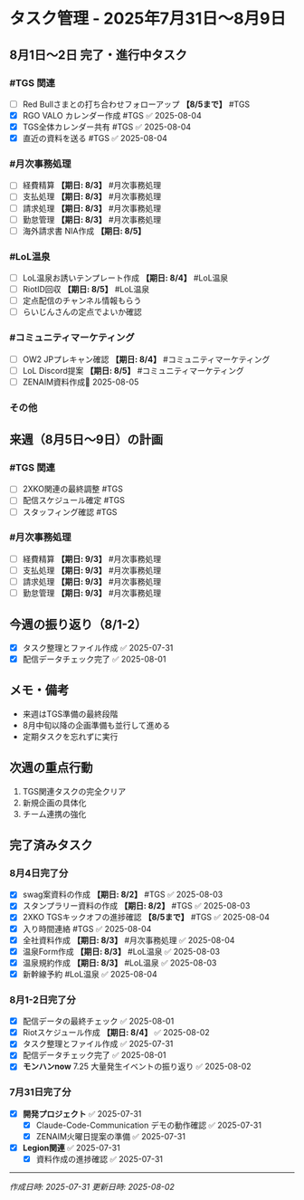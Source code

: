 # タスク管理 - 2025年7月31日〜8月9日

## 8月1日〜2日 完了・進行中タスク

### #TGS 関連
- [ ] Red Bullさまとの打ち合わせフォローアップ **【8/5まで】** #TGS
- [x] RGO VALO カレンダー作成 #TGS ✅ 2025-08-04
- [x] TGS全体カレンダー共有 #TGS ✅ 2025-08-04
- [x] 直近の資料を送る #TGS ✅ 2025-08-04

### #月次事務処理
- [ ] 経費精算 **【期日: 8/3】** #月次事務処理
- [ ] 支払処理 **【期日: 8/3】** #月次事務処理
- [ ] 請求処理 **【期日: 8/3】** #月次事務処理
- [ ] 勤怠管理 **【期日: 8/3】** #月次事務処理
- [ ] 海外請求書 NIA作成  **【期日: 8/5】**

### #LoL温泉
- [ ] LoL温泉お誘いテンプレート作成 **【期日: 8/4】** #LoL温泉
- [ ] RiotID回収 **【期日: 8/5】** #LoL温泉
- [ ] 定点配信のチャンネル情報もらう
- [ ] らいじんさんの定点でよいか確認

### #コミュニティマーケティング
- [ ] OW2 JPプレキャン確認 **【期日: 8/4】** #コミュニティマーケティング
- [ ] LoL Discord提案 **【期日: 8/5】** #コミュニティマーケティング
- [ ] ZENAIM資料作成📅 2025-08-05 

### その他

## 来週（8月5日〜9日）の計画

### #TGS 関連
- [ ] 2XKO関連の最終調整 #TGS
- [ ] 配信スケジュール確定 #TGS
- [ ] スタッフィング確認 #TGS

### #月次事務処理
- [ ] 経費精算 **【期日: 9/3】** #月次事務処理
- [ ] 支払処理 **【期日: 9/3】** #月次事務処理
- [ ] 請求処理 **【期日: 9/3】** #月次事務処理
- [ ] 勤怠管理 **【期日: 9/3】** #月次事務処理

## 今週の振り返り（8/1-2）
- [x] タスク整理とファイル作成 ✅ 2025-07-31
- [x] 配信データチェック完了 ✅ 2025-08-01

## メモ・備考
- 来週はTGS準備の最終段階
- 8月中旬以降の企画準備も並行して進める
- 定期タスクを忘れずに実行

## 次週の重点行動
1. TGS関連タスクの完全クリア
2. 新規企画の具体化
3. チーム連携の強化

## 完了済みタスク

### 8月4日完了分
- [x] swag案資料の作成 **【期日: 8/2】** #TGS ✅ 2025-08-03
- [x] スタンプラリー資料の作成 **【期日: 8/2】** #TGS ✅ 2025-08-03
- [x] 2XKO TGSキックオフの進捗確認 **【8/5まで】** #TGS ✅ 2025-08-04
- [x] 入り時間連絡 #TGS ✅ 2025-08-04
- [x] 全社資料作成 **【期日: 8/3】** #月次事務処理 ✅ 2025-08-04
- [x] 温泉Form作成 **【期日: 8/3】** #LoL温泉 ✅ 2025-08-03
- [x] 温泉規約作成 **【期日: 8/3】** #LoL温泉 ✅ 2025-08-03
- [x] 新幹線予約 #LoL温泉 ✅ 2025-08-04

### 8月1-2日完了分
- [x] 配信データの最終チェック ✅ 2025-08-01
- [x] Riotスケジュール作成 **【期日: 8/4】** ✅ 2025-08-02
- [x] タスク整理とファイル作成 ✅ 2025-07-31
- [x] 配信データチェック完了 ✅ 2025-08-01
- [x] **モンハンnow** 7.25 大量発生イベントの振り返り ✅ 2025-08-02

### 7月31日完了分
- [x] **開発プロジェクト** ✅ 2025-07-31
  - [x] Claude-Code-Communication デモの動作確認 ✅ 2025-07-31
  - [x] ZENAIM火曜日提案の準備 ✅ 2025-07-31
- [x] **Legion関連** ✅ 2025-07-31
  - [x] 資料作成の進捗確認 ✅ 2025-07-31

---
*作成日時: 2025-07-31*
*更新日時: 2025-08-02*